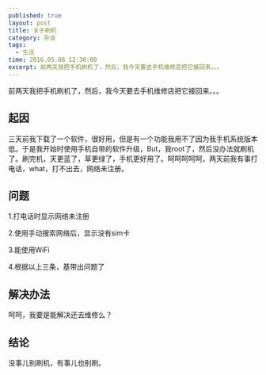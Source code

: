 ```yaml
---
published: true
layout: post
title: 关于刷机
category: 杂谈
tags: 
  - 生活
time: 2016.05.08 12:30:00
excerpt: 前两天我把手机刷机了，然后，我今天要去手机维修店把它接回来。。。
---
```

前两天我把手机刷机了，然后，我今天要去手机维修店把它接回来。。。

<!--more-->

## 起因

三天前我下载了一个软件，很好用，但是有一个功能我用不了因为我手机系统版本低。于是我开始时使用手机自带的软件升级，But，我root了，然后没办法就刷机了。刷完机，天更蓝了，草更绿了，手机更好用了。呵呵呵呵呵，两天前我有事打电话，what，打不出去，网络未注册。

## 问题

1.打电话时显示网络未注册

2.使用手动搜索网络后，显示没有sim卡

3.能使用WiFi

4.根据以上三条，基带出问题了

## 解决办法

呵呵，我要是能解决还去维修么？

## 结论

没事儿别刷机，有事儿也别刷。
